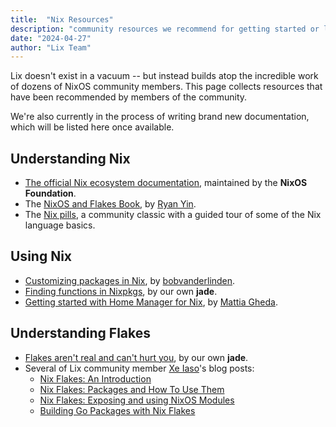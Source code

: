 ```yaml
---
title:  "Nix Resources"
description: "community resources we recommend for getting started or learning more"
date: "2024-04-27"
author: "Lix Team"
---
```


Lix doesn't exist in a vacuum -- but instead builds atop the incredible work of dozens of
NixOS community members. This page collects resources that have been recommended by members
of the community.

We're also currently in the process of writing brand new documentation, which will be listed here
once available.

## Understanding Nix

- [The official Nix ecosystem documentation](https://nix.dev), maintained by the **NixOS Foundation**.
- The [NixOS and Flakes Book](https://nixos-and-flakes.thiscute.world/), by [Ryan Yin](https://github.com/ryan4yin).
- The [Nix pills](https://nixos.org/guides/nix-pills/), a community classic with a guided tour of some of the Nix language basics.

## Using Nix

- [Customizing packages in Nix](https://bobvanderlinden.me/customizing-packages-in-nix/), by [bobvanderlinden](https://bobvanderlinden.me).
- [Finding functions in Nixpkgs](https://jade.fyi/blog/finding-functions-in-nixpkgs/), by our own **jade**.
- [Getting started with Home Manager for Nix](https://ghedam.at/24353/tutorial-getting-started-with-home-manager-for-nix), by [Mattia Gheda](https://ghedam.at/).


## Understanding Flakes

- [Flakes aren't real and can't hurt you](https://jade.fyi/blog/flakes-arent-real/), by our own **jade**.
- Several of Lix community member [Xe Iaso]()'s blog posts:
  - [Nix Flakes: An Introduction](https://xeiaso.net/blog/nix-flakes-1-2022-02-21/)
  - [Nix Flakes: Packages and How To Use Them](https://xeiaso.net/blog/nix-flakes-2-2022-02-27/)
  - [Nix Flakes: Exposing and using NixOS Modules](https://xeiaso.net/blog/nix-flakes-3-2022-04-07/)
  - [Building Go Packages with Nix Flakes](https://xeiaso.net/blog/nix-flakes-go-programs/)

